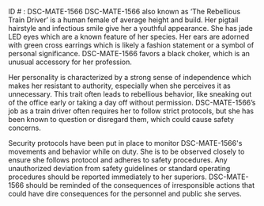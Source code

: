 ID # : DSC-MATE-1566
DSC-MATE-1566 also known as ‘The Rebellious Train Driver’ is a human female of average height and build. Her pigtail hairstyle and infectious smile  give her a youthful appearance. She has jade LED eyes which are a known feature of her species. Her ears are adorned with green cross earrings which is likely a fashion statement or a symbol of personal significance. DSC-MATE-1566 favors a black choker, which is an unusual accessory for her profession.

Her personality is characterized by a strong sense of independence which makes her resistant to authority, especially when she perceives it as unnecessary. This trait often leads to rebellious behavior, like sneaking out of the office early or taking a day off without permission. DSC-MATE-1566’s job as a train driver often requires her to follow strict protocols, but she has been known to question or disregard them, which could cause safety concerns.

Security protocols have been put in place to monitor DSC-MATE-1566's movements and behavior while on duty. She is to be observed closely to ensure she follows protocol and adheres to safety procedures. Any unauthorized deviation from safety guidelines or standard operating procedures should be reported immediately to her superiors. DSC-MATE-1566 should be reminded of the consequences of irresponsible actions that could have dire consequences for the personnel and public she serves.